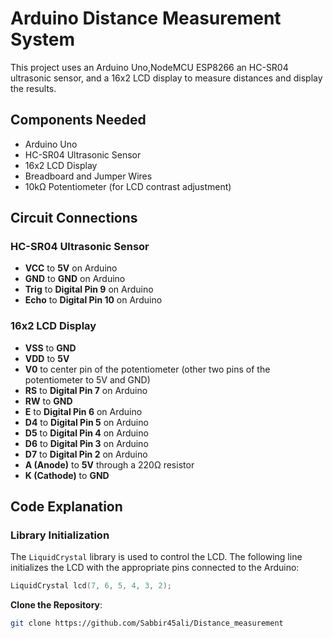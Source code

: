 # Arduino Distance Measurement System

This project uses an Arduino Uno,NodeMCU ESP8266 an HC-SR04 ultrasonic sensor, and a 16x2 LCD display to measure distances and display the results.

## Components Needed

- Arduino Uno
- HC-SR04 Ultrasonic Sensor
- 16x2 LCD Display
- Breadboard and Jumper Wires
- 10kΩ Potentiometer (for LCD contrast adjustment)

## Circuit Connections

### HC-SR04 Ultrasonic Sensor
- **VCC** to **5V** on Arduino
- **GND** to **GND** on Arduino
- **Trig** to **Digital Pin 9** on Arduino
- **Echo** to **Digital Pin 10** on Arduino

### 16x2 LCD Display
- **VSS** to **GND**
- **VDD** to **5V**
- **V0** to center pin of the potentiometer (other two pins of the potentiometer to 5V and GND)
- **RS** to **Digital Pin 7** on Arduino
- **RW** to **GND**
- **E** to **Digital Pin 6** on Arduino
- **D4** to **Digital Pin 5** on Arduino
- **D5** to **Digital Pin 4** on Arduino
- **D6** to **Digital Pin 3** on Arduino
- **D7** to **Digital Pin 2** on Arduino
- **A (Anode)** to **5V** through a 220Ω resistor
- **K (Cathode)** to **GND**

## Code Explanation

### Library Initialization
The `LiquidCrystal` library is used to control the LCD. The following line initializes the LCD with the appropriate pins connected to the Arduino:
```cpp
LiquidCrystal lcd(7, 6, 5, 4, 3, 2);
```

**Clone the Repository**:
   ```sh
   git clone https://github.com/Sabbir45ali/Distance_measurement
